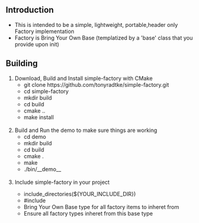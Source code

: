 <h2> Introduction </h2>

  - This is intended to be a simple, lightweight, portable,header only Factory implementation
  - Factory is Bring Your Own Base (templatized by a 'base' class that you provide upon init)

<h2> Building </h2>

<ol>
  <li> Download, Build and Install simple-factory with CMake 
    <ul>
      <li> git clone https://github.com/tonyradtke/simple-factory.git </li>
      <li> cd simple-factory </li>
      <li> mkdir build </li>
      <li> cd build </li>
      <li> cmake .. </li>
      <li> make install </li>
    </ul>
  </li>
  <br>
  <li>  Build and Run the demo to make sure things are working 
    <ul> 
      <li> cd demo </li>
      <li> mkdir build </li>
      <li> cd build </li>
      <li> cmake . </li>
      <li> make </li>
      <li> ./bin/__demo__ </li>
    </ul>
  </li>
  <br>
  <li> Include simple-factory in your project </li>
    <ul>
      <li> include_directories(${YOUR_INCLUDE_DIR})  </li>
      <li> #include <Factory.hh> </li>
      <li> Bring Your Own Base type for all factory items to inheret from </li>
      <li> Ensure all factory types inheret from this base type </li>
    </ul> 
  </li>
  <br>
</ol>





